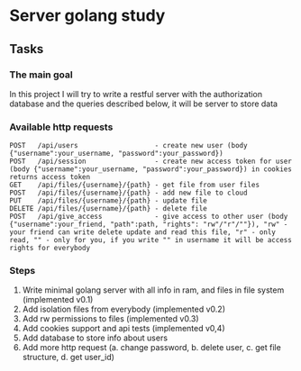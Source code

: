 # Server golang study
## Tasks

### The main goal
In this project I will try to write a restful server with the authorization database and the queries described below, 
it will be server to store data

### Available http requests
    POST   /api/users                   - create new user (body {"username":your_username, "password":your_password})
    POST   /api/session                 - create new access token for user (body {"username":your_username, "password":your_password}) in cookies returns access token
    GET    /api/files/{username}/{path} - get file from user files
    POST   /api/files/{username}/{path} - add new file to cloud
    PUT    /api/files/{username}/{path} - update file
    DELETE /api/files/{username}/{path} - delete file
    POST   /api/give_access             - give access to other user (body {"username":your_friend, "path":path, "rights": "rw"/"r"/""}), "rw" - your friend can write delete update and read this file, "r" - only read, "" - only for you, if you write "" in username it will be access rights for everybody
### Steps
1. Write minimal golang server with all info in ram, and files in file system (implemented v0.1)
2. Add isolation files from everybody (implemented v0.2)
3. Add rw permissions to files (implemented v0.3)
4. Add cookies support and api tests (implemented v0,4)
5. Add database to store info about users
6. Add more http request (a. change password, b. delete user, c. get file structure, d. get user_id)
